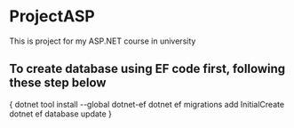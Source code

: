 # ProjectASP
This is project for my ASP.NET course in university

## To create database using EF code first, following these step below
{
dotnet tool install --global dotnet-ef
dotnet ef migrations add InitialCreate
dotnet ef database update
}
